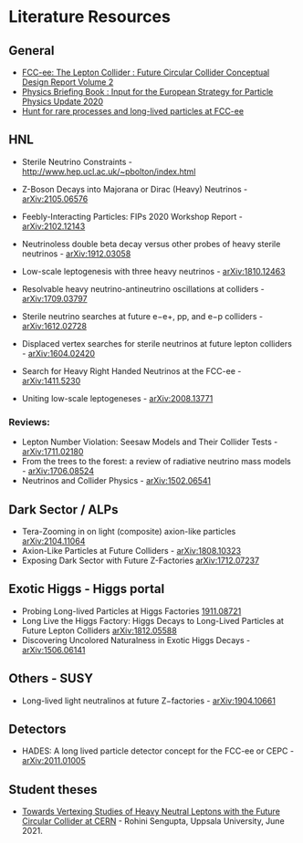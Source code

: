 # Literature Resources 

## General
- [FCC-ee: The Lepton Collider : Future Circular Collider Conceptual Design Report Volume 2](https://cds.cern.ch/record/2651299?ln=en)
- [Physics Briefing Book : Input for the European Strategy for Particle Physics Update 2020](https://cds.cern.ch/record/2691414/)
- [Hunt for rare processes and long-lived particles at FCC-ee](https://arxiv.org/abs/2106.15459)

## HNL 
- Sterile Neutrino Constraints - http://www.hep.ucl.ac.uk/~pbolton/index.html

- Z-Boson Decays into Majorana or Dirac (Heavy) Neutrinos - [arXiv:2105.06576](https://arxiv.org/abs/2105.06576)
- Feebly-Interacting Particles: FIPs 2020 Workshop Report - [arXiv:2102.12143](https://arxiv.org/abs/2102.12143)
- Neutrinoless double beta decay versus other probes of heavy sterile neutrinos - [arXiv:1912.03058](https://arxiv.org/abs/1912.03058)
- Low-scale leptogenesis with three heavy neutrinos - [arXiv:1810.12463](https://arxiv.org/abs/1810.12463)
- Resolvable heavy neutrino-antineutrino oscillations at colliders - [arXiv:1709.03797](https://arxiv.org/abs/1709.03797)
- Sterile neutrino searches at future e−e+, pp, and e−p colliders - [arXiv:1612.02728](https://arxiv.org/abs/1612.02728)
- Displaced vertex searches for sterile neutrinos at future lepton colliders - [arXiv:1604.02420](https://arxiv.org/abs/1604.02420)
- Search for Heavy Right Handed Neutrinos at the FCC-ee - [arXiv:1411.5230](https://arxiv.org/abs/1411.5230)
- Uniting low-scale leptogeneses - [arXiv:2008.13771](https://arxiv.org/abs/2008.13771)

### Reviews:
- Lepton Number Violation: Seesaw Models and Their Collider Tests - [arXiv:1711.02180](https://arxiv.org/abs/1711.02180)
- From the trees to the forest: a review of radiative neutrino mass models - [arXiv:1706.08524](https://arxiv.org/abs/1706.08524)
- Neutrinos and Collider Physics - [arXiv:1502.06541](https://arxiv.org/abs/1502.06541)

## Dark Sector / ALPs
- Tera-Zooming in on light (composite) axion-like particles [arXiv:2104.11064](https://arxiv.org/abs/2104.11064)
- Axion-Like Particles at Future Colliders - [arXiv:1808.10323](https://arxiv.org/abs/1808.10323)
- Exposing Dark Sector with Future Z-Factories [arXiv:1712.07237](https://arxiv.org/abs/1712.07237)

## Exotic Higgs - Higgs portal 
- Probing Long-lived Particles at Higgs Factories [1911.08721](https://arxiv.org/abs/1911.08721)
- Long Live the Higgs Factory: Higgs Decays to Long-Lived Particles at Future Lepton Colliders [arXiv:1812.05588](https://arxiv.org/abs/1812.05588)
- Discovering Uncolored Naturalness in Exotic Higgs Decays - [arXiv:1506.06141](https://arxiv.org/abs/1506.06141)

## Others - SUSY
- Long-lived light neutralinos at future Z−factories - [arXiv:1904.10661](https://arxiv.org/abs/1904.10661)

## Detectors 
- HADES: A long lived particle detector concept for the FCC-ee or CEPC - [arXiv:2011.01005](https://arxiv.org/abs/2011.01005)

## Student theses
- [Towards Vertexing Studies of Heavy Neutral Leptons with the Future Circular Collider at CERN](http://uu.diva-portal.org/smash/record.jsf?pid=diva2%3A1563610&dswid=6831) - Rohini Sengupta, Uppsala University, June 2021. 
